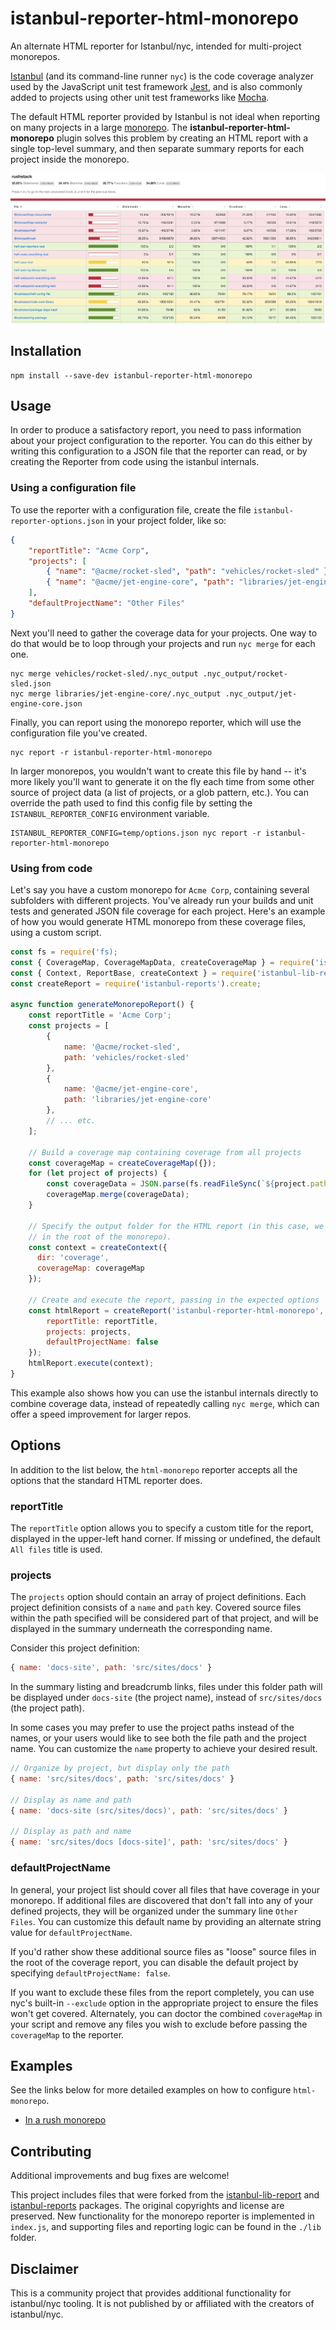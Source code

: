 # istanbul-reporter-html-monorepo

An alternate HTML reporter for Istanbul/nyc, intended for multi-project monorepos.

[Istanbul](https://istanbul.js.org/) (and its command-line runner `nyc`) is the code coverage analyzer used by the JavaScript unit test framework [Jest](https://jestjs.io/), and is also commonly added to projects using other unit test frameworks like [Mocha](https://istanbul.js.org/docs/tutorials/mocha/).

The default HTML reporter provided by Istanbul is not ideal when reporting on many projects in a large [monorepo](https://en.wikipedia.org/wiki/Monorepo). The **istanbul-reporter-html-monorepo** plugin solves this problem by creating an HTML report with a single top-level summary, and then separate summary reports for each project inside the monorepo.

![example screenshot](examples/rush/screenshot1.png)

## Installation

```console
npm install --save-dev istanbul-reporter-html-monorepo
```

## Usage

In order to produce a satisfactory report, you need to pass information about your project configuration to the reporter. You can do this either by writing this configuration to a JSON file that the reporter can read, or by creating the Reporter from code using the istanbul internals.

### Using a configuration file

To use the reporter with a configuration file, create the file `istanbul-reporter-options.json` in your project folder, like so:

```json
{
    "reportTitle": "Acme Corp",
    "projects": [
        { "name": "@acme/rocket-sled", "path": "vehicles/rocket-sled" },
        { "name": "@acme/jet-engine-core", "path": "libraries/jet-engine-core" }
    ],
    "defaultProjectName": "Other Files"
}
```

Next you'll need to gather the coverage data for your projects. One way to do that would be to loop through your projects and run `nyc merge` for each one.

```console
nyc merge vehicles/rocket-sled/.nyc_output .nyc_output/rocket-sled.json
nyc merge libraries/jet-engine-core/.nyc_output .nyc_output/jet-engine-core.json
```

Finally, you can report using the monorepo reporter, which will use the configuration file you've created.

```console
nyc report -r istanbul-reporter-html-monorepo
```

In larger monorepos, you wouldn't want to create this file by hand -- it's more likely you'll want to generate it on the fly each time from some other source of project data (a list of projects, or a glob pattern, etc.). You can override the path used to find this config file by setting the `ISTANBUL_REPORTER_CONFIG` environment variable.

```console
ISTANBUL_REPORTER_CONFIG=temp/options.json nyc report -r istanbul-reporter-html-monorepo
```

### Using from code

Let's say you have a custom monorepo for `Acme Corp`, containing several subfolders with different projects. You've already run your builds and unit tests and generated JSON file coverage for each project. Here's an example of how you would generate HTML monorepo from these coverage files, using a custom script.

```js
const fs = require('fs);
const { CoverageMap, CoverageMapData, createCoverageMap } = require('istanbul-lib-coverage');
const { Context, ReportBase, createContext } = require('istanbul-lib-report');
const createReport = require('istanbul-reports').create;

async function generateMonorepoReport() {
    const reportTitle = 'Acme Corp';
    const projects = [
        {
            name: '@acme/rocket-sled',
            path: 'vehicles/rocket-sled'
        },
        {
            name: '@acme/jet-engine-core',
            path: 'libraries/jet-engine-core'
        },
        // ... etc.
    ];

    // Build a coverage map containing coverage from all projects
    const coverageMap = createCoverageMap({});
    for (let project of projects) {
        const coverageData = JSON.parse(fs.readFileSync(`${project.path}/coverage/coverage-final.json`));
        coverageMap.merge(coverageData);
    }

    // Specify the output folder for the HTML report (in this case, we'll write to the 'coverage' folder
    // in the root of the monorepo).
    const context = createContext({
      dir: 'coverage',
      coverageMap: coverageMap
    });

    // Create and execute the report, passing in the expected options
    const htmlReport = createReport('istanbul-reporter-html-monorepo', {
        reportTitle: reportTitle,
        projects: projects,
        defaultProjectName: false
    });
    htmlReport.execute(context);
}
```

This example also shows how you can use the istanbul internals directly to combine coverage data, instead of repeatedly calling `nyc merge`, which can offer a speed improvement for larger repos.

## Options

In addition to the list below, the `html-monorepo` reporter accepts all the options that the standard HTML reporter does.

### reportTitle

The `reportTitle` option allows you to specify a custom title for the report, displayed in the upper-left hand corner. If missing or undefined, the default `All files` title is used.

### projects

The `projects` option should contain an array of project definitions. Each project definition consists of a `name` and `path` key. Covered source files within the path specified will be considered part of that project, and will be displayed in the summary underneath the corresponding name.

Consider this project definition:

```js
{ name: 'docs-site', path: 'src/sites/docs' }
```

In the summary listing and breadcrumb links, files under this folder path will be displayed under `docs-site` (the project name), instead of `src/sites/docs` (the project path).

In some cases you may prefer to use the project paths instead of the names, or your users would like to see both the file path and the project name. You can customize the `name` property to achieve your desired result.

```js
// Organize by project, but display only the path
{ name: 'src/sites/docs', path: 'src/sites/docs' }

// Display as name and path
{ name: 'docs-site (src/sites/docs)', path: 'src/sites/docs' }

// Display as path and name
{ name: 'src/sites/docs [docs-site]', path: 'src/sites/docs' }
```

### defaultProjectName

In general, your project list should cover all files that have coverage in your monorepo. If additional files are discovered that don't fall into any of your defined projects, they will be organized under the summary line `Other Files`. You can customize this
default name by providing an alternate string value for `defaultProjectName`.

If you'd rather show these additional source files as "loose" source files in the root of the coverage report, you can disable the default project by specifying `defaultProjectName: false`.

If you want to exclude these files from the report completely, you can use nyc's built-in `--exclude` option in the appropriate project to ensure the files won't get covered. Alternately, you can doctor the combined `coverageMap` in your script and remove
any files you wish to exclude before passing the `coverageMap` to the reporter.

## Examples

See the links below for more detailed examples on how to configure `html-monorepo`.

 * [In a rush monorepo](./examples/rush/README.md)

## Contributing

Additional improvements and bug fixes are welcome!

This project includes files that were forked from the [istanbul-lib-report](istanbul-lib-report) and [istanbul-reports](istanbul-reports) packages. The original copyrights and license are preserved. New functionality for the monorepo reporter is implemented in `index.js`, and supporting files and reporting logic can be found in the `./lib` folder.

## Disclaimer

This is a community project that provides additional functionality for istanbul/nyc tooling. It is not published by or affiliated with the creators of istanbul/nyc.

[istanbul-lib-report]: https://github.com/istanbuljs/istanbuljs/tree/master/packages/istanbul-lib-report
[istanbul-reports]: https://github.com/istanbuljs/istanbuljs/tree/master/packages/istanbul-reports
